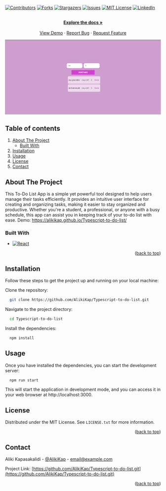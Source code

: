 [![Contributors][contributors-shield]][contributors-url]
[![Forks][forks-shield]][forks-url]
[![Stargazers][stars-shield]][stars-url]
[![Issues][issues-shield]][issues-url]
[![MIT License][license-shield]][license-url]
[![LinkedIn][linkedin-shield]][linkedin-url]

  <p align="center">
    <br />
    <a href="https://github.com/AlikiKap/Typescript-to-do-list.git"><strong>Explore the docs »</strong></a>
    <br />
    <br />
    <a href="https://alikikap.github.io/Typescript-to-do-list/">View Demo</a>
    ·
    <a href="https://github.com/AlikiKap/Typescript-to-do-list/issues">Report Bug</a>
    ·
    <a href="https://github.com/AlikiKap/Typescript-to-do-list/issues">Request Feature</a>
  </p>

![Alt text](image.png)

## Table of contents
1. [About The Project](#about-the-project)
    * [Built With](#built-with)
2. [Installation](#installation)
3. [Usage](#usage)
4. [License](#license)
5. [Contact](#contact)
## About The Project

This To-Do List App is a simple yet powerful tool designed to help users manage their tasks efficiently. It provides an intuitive user interface for creating and organizing tasks, making it easier to stay organized and productive. Whether you're a student, a professional, or anyone with a busy schedule, this app can assist you in keeping track of your to-do list with ease.
Demo: https://alikikap.github.io/Typescript-to-do-list/
### Built With
* [![React][React.js]][React-url]
<p align="right">(<a href="#readme-top">back to top</a>)</p>

## Installation

Follow these steps to get the project up and running on your local machine:

Clone the repository:

```bash
  git clone https://github.com/AlikiKap/Typescript-to-do-list.git
```
Navigate to the project directory:
```bash
  cd Typescript-to-do-list
```
Install the dependencies:
```bash
  npm install
```
## Usage

Once you have installed the dependencies, you can start the development server:

```bash
  npm run start
```
This will start the application in development mode, and you can access it in your web browser at http://localhost:3000.
<br/>
<!-- LICENSE -->
## License

Distributed under the MIT License. See `LICENSE.txt` for more information.

<p align="right">(<a href="#readme-top">back to top</a>)</p>



## Contact

Aliki Kapasakalidi - [@AlikiKap](https://www.linkedin.com/in/aliki-kapasakalidi-921891203/) - email@example.com

Project Link: [https://github.com/AlikiKap/Typescript-to-do-list.git](https://github.com/AlikiKap/Typescript-to-do-list.git)

<p align="right">(<a href="#readme-top">back to top</a>)</p>


[contributors-shield]: https://img.shields.io/github/contributors/AlikiKap/Typescript-to-do-list.svg?style=for-the-badge
[contributors-url]: https://github.com/AlikiKap/Typescript-to-do-list/graphs/contributors
[forks-shield]: https://img.shields.io/github/forks/AlikiKap/Typescript-to-do-list.svg?style=for-the-badge
[forks-url]: https://github.com/AlikiKap/Typescript-to-do-list/network/members
[stars-shield]: https://img.shields.io/github/stars/AlikiKap/Typescript-to-do-list.svg?style=for-the-badge
[stars-url]: https://github.com/AlikiKap/Typescript-to-do-list/stargazers
[issues-shield]: https://img.shields.io/github/issues/AlikiKap/Typescript-to-do-list.svg?style=for-the-badge
[issues-url]: https://github.com/AlikiKap/Typescript-to-do-list/issues
[license-shield]: https://img.shields.io/github/license/othneildrew/Best-README-Template.svg?style=for-the-badge
[license-url]: https://github.com/AlikiKap/Typescript-to-do-list/blob/main/LICENSE
[linkedin-shield]: https://img.shields.io/badge/-LinkedIn-black.svg?style=for-the-badge&logo=linkedin&colorB=555
[linkedin-url]: https://www.linkedin.com/in/aliki-kapasakalidi-921891203/
[product-screenshot]: images/screenshot.png
[React.js]: https://img.shields.io/badge/React-20232A?style=for-the-badge&logo=react&logoColor=61DAFB
[React-url]: https://reactjs.org/


